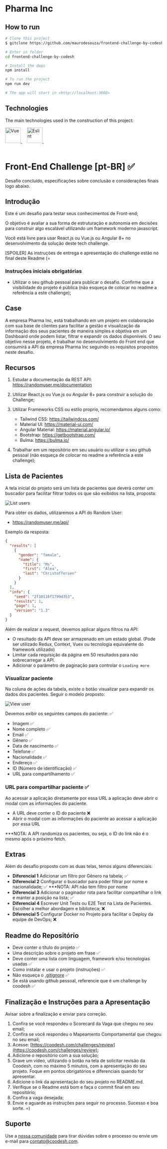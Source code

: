 # Pharma Inc

## How to run

```sh
# Clone this project
$ gitclone https://github.com/maurodesouza/frontend-challenge-by-codesh

# Enter in folder
cd frontend-challenge-by-codesh

# Install the deps
npm install

# To run the project
npm run dev

# The app will start in <http://localhost:3000>
```

## Technologies

The main technologies used in the construction of this project:

<a href="https://vuejs.org/">
<img width="50" title="Vue" alt="Vue" src="https://camo.githubusercontent.com/c8f91d18976e27123643a926a2588b8d931a0292fd0b6532c3155379e8591629/68747470733a2f2f7675656a732e6f72672f696d616765732f6c6f676f2e706e67">
</a> &#xa0; &#xa0;

<a href="https://eslint.org">
  <img  width="50" title="Eslint" alt="Eslint" src="https://raw.githubusercontent.com/github/explore/80688e429a7d4ef2fca1e82350fe8e3517d3494d/topics/eslint/eslint.png">
</a> &#xa0; &#xa0;

<br>
<br>

# Front-End Challenge [pt-BR] ✅

Desafio concluído, especificações sobre conclusão e considerações finais logo abaixo.

## Introdução

Este é um desafio para testar seus conhecimentos de Front-end;

O objetivo é avaliar a sua forma de estruturação e autonomia em decisões para construir algo escalável utilizando um framework moderno javascript.

Você está livre para usar React.js ou Vue.js ou Angular 8+ no desenvolvimento da solução deste tech challenge.

[SPOILER] As instruções de entrega e apresentação do challenge estão no final deste Readme (=

### Instruções iniciais obrigatórias

- Utilizar o seu github pessoal para publicar o desafio. Confirme que a visibilidade do projeto é pública (não esqueça de colocar no readme a referência a este challenge);

## Case

A empresa Pharma Inc, está trabalhando em um projeto em colaboração com sua base de clientes para facilitar a gestão e visualização da informação dos seus pacientes de maneira simples e objetiva em um Dashboard onde podem listar, filtrar e expandir os dados disponíveis.
O seu objetivo nesse projeto, é trabalhar no desenvolvimento do Front end que consumirá a API da empresa Pharma Inc seguindo os requisitos propostos neste desafio.

## Recursos

1. Estudar a documentação da REST API: https://randomuser.me/documentation
2. Utilizar React.js ou Vue.js ou Angular 8+ para construir a solução do Challenge;
3. Utilizar Frameworks CSS ou estilo proprio, recomendamos alguns como:

   - Tailwind CSS: https://tailwindcss.com/
   - Material UI: https://material-ui.com/
   - Angular Material: https://material.angular.io/
   - Bootstrap: https://getbootstrap.com/
   - Bulma: https://bulma.io/

4. Trabalhar em um repositório em seu usuário ou utilizar o seu github pessoal (não esqueça de colocar no readme a referência a este challenge);

## Lista de Pacientes

A tela inicial do projeto será um lista de pacientes que deverá conter um buscador para facilitar filtrar todos os que são exibidos na lista, proposta:

![List users](assets/list.png)

Para obter os dados, utilizaremos a API do Random User:

- https://randomuser.me/api/

Exemplo da resposta:

```json
{
  "results": [
    {
      "gender": "female",
      "name": {
        "title": "Ms",
        "first": "Alea",
        "last": "Christoffersen"
      }
    }
  ],
  "info": {
    "seed": "2f10116f1799d353",
    "results": 1,
    "page": 1,
    "version": "1.3"
  }
}
```

Além de realizar a request, devemos aplicar alguns filtros na API:

- O resultado da API deve ser armazenado em um estado global. (Pode ser utilizado Redux, Context, Vuex ou tecnologia equivalente do framework utilizado)
- Limitar cada requisição da página em 50 resultados para não sobrecarregar a API.
- Adicionar o parâmetro de paginação para controlar o `Loading more`

### Visualizar paciente

Na coluna de ações da tabela, existe o botão visualizar para expandir os dados dos pacientes. Seguir o modelo proposto:

![View user](assets/view.png)

Devemos exibir os seguintes campos do paciente: ✅

- Imagem ✅
- Nome completo ✅
- Email ✅
- Gênero ✅
- Data de nascimento ✅
- Telefone ✅
- Nacionalidade ✅
- Endereço ✅
- ID (Número de identificação) ✅
- URL para compartilhamento ✅

### URL para compartilhar paciente ✅

Ao acessar a aplicação diretamente por essa URL a aplicação deve abrir o modal com as informações do paciente.

- A URL deve conter o ID do paciente ❌
- Abrir o modal com as informações do paciente ao acessar a aplicação por essa URL

***NOTA: A API randomiza os pacientes, ou seja, o ID do link não é o mesmo após o próximo fetch.

## Extras

Além do desafio proposto com as duas telas, temos alguns diferenciais:

- **Diferencial 1** Adicionar um filtro por Gênero na tabela; ✅
- **Diferencial 2** Configurar o buscador para poder filtrar por nome e nacionalidade; ✅ ***NOTA: API não tem filtro por nome
- **Diferencial 3** Adicionar o paginador rota para facilitar compartilhar o link e manter a posição na lista; ✅
- **Diferencial 4** Escrever Unit Tests ou E2E Test na Lista de Pacientes. Escolher a melhor abordagem e biblioteca; ❌
- **Diferencial 5** Configurar Docker no Projeto para facilitar o Deploy da equipe de DevOps; ❌

## Readme do Repositório

- Deve conter o título do projeto ✅
- Uma descrição sobre o projeto em frase ✅
- Deve conter uma lista com linguagem, framework e/ou tecnologias usadas ✅
- Como instalar e usar o projeto (instruções) ✅
- Não esqueça o [.gitignore](https://www.toptal.com/developers/gitignore) ✅
- Se está usando github pessoal, referencie que é um challenge by coodesh ✅

## Finalização e Instruções para a Apresentação

Avisar sobre a finalização e enviar para correção.

1. Confira se você respondeu o Scorecard da Vaga que chegou no seu email;
2. Confira se você respondeu o Mapeamento Comportamental que chegou no seu email;
3. Acesse: [https://coodesh.com/challenges/review](https://coodesh.com/challenges/review);
4. Adicione o repositório com a sua solução;
5. Grave um vídeo, utilizando o botão na tela de solicitar revisão da Coodesh, com no máximo 5 minutos, com a apresentação do seu projeto. Foque em pontos obrigatórios e diferenciais quando for apresentar.
6. Adicione o link da apresentação do seu projeto no README.md.
7. Verifique se o Readme está bom e faça o commit final em seu repositório;
8. Confira a vaga desejada;
9. Envie e aguarde as instruções para seguir no processo. Sucesso e boa sorte. =)

## Suporte

Use a [nossa comunidade](https://coodesh.com/desenvolvedores#community) para tirar dúvidas sobre o processo ou envie um e-mail para contato@coodesh.com.
